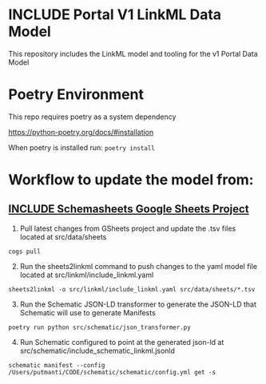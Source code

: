 # INCLUDE Portal V1 LinkML Data Model

This repository includes the LinkML model and tooling for the v1 Portal Data Model







# Poetry Environment
This repo requires poetry as a system dependency

https://python-poetry.org/docs/#installation

When poetry is installed run:
`poetry install`




# Workflow to update the model from:
## [INCLUDE Schemasheets Google Sheets Project](https://docs.google.com/spreadsheets/d/1w6zDfz3_yrCjjrqfpXBGNmd0LZL4B03gr1KfzJtk5Cs/edit?usp=sharing)
1. Pull latest changes from GSheets project and update the .tsv files located at src/data/sheets

`cogs pull`

2. Run the sheets2linkml command to push changes to the yaml model file located at src/linkml/include_linkml.yaml

`sheets2linkml -o src/linkml/include_linkml.yaml src/data/sheets/*.tsv`

3. Run the Schematic JSON-LD transformer to generate the JSON-LD that Schematic will use to generate Manifests

`poetry run python src/schematic/json_transformer.py`

4. Run Schematic configured to point at the generated json-ld at src/schematic/include_schematic_linkml.jsonld

`schematic manifest --config /Users/putmanti/CODE/schematic/schematic/config.yml get -s`
